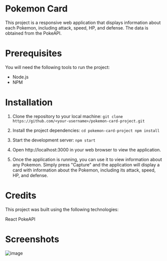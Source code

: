 # Pokemon Card

This project is a responsive web application that displays information about each Pokemon, including attack, speed, HP, and defense. The data is obtained from the PokeAPI.

# Prerequisites

You will need the following tools to run the project:

- Node.js
- NPM

# Installation

1. Clone the repository to your local machine:
   `git clone https://github.com/<your-username>/pokemon-card-project.git`

2. Install the project dependencies:
   `cd pokemon-card-project
npm install`

3. Start the development server:
   `npm start`

4. Open http://localhost:3000 in your web browser to view the application.
  
5. Once the application is running, you can use it to view information about any Pokemon. Simply press "Capture" and the application will display a card with information about the Pokemon, including its attack, speed, HP, and defense.

# Credits

This project was built using the following technologies:

React
PokeAPI

# Screenshots

![image](https://user-images.githubusercontent.com/104357417/235520274-075dc14c-42bb-48a5-b8c9-c75b4abb660c.png)

